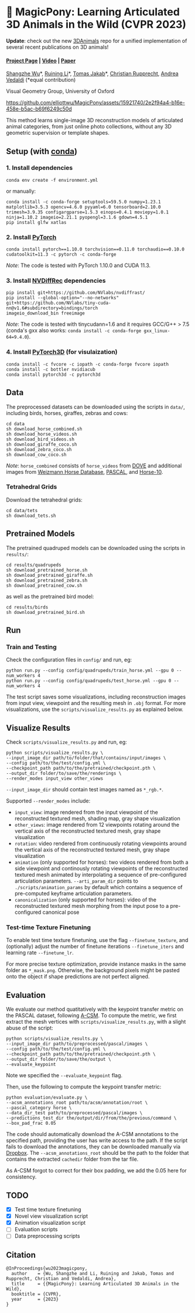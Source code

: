 # 🎠 MagicPony: Learning Articulated 3D Animals in the Wild (CVPR 2023)

**Update**: check out the new [3DAnimals](https://github.com/3DAnimals/3DAnimals) repo for a unified implementation of several recent publications on 3D animals!

#### [Project Page](https://3dmagicpony.github.io/) | [Video](https://youtu.be/KoLzpESstLk) | [Paper](https://arxiv.org/abs/2211.12497)


[Shangzhe Wu](https://elliottwu.com/)\*, [Ruining Li](https://ruiningli.com/)\*, [Tomas Jakab](https://www.robots.ox.ac.uk/~tomj)\*, [Christian Rupprecht](https://chrirupp.github.io/), [Andrea Vedaldi](https://www.robots.ox.ac.uk/~vedaldi) (*equal contribution)

Visual Geometry Group, University of Oxford


https://github.com/elliottwu/MagicPony/assets/15921740/2e2f94a4-b16e-458e-b5ac-b69f6249c50d


This method learns single-image 3D reconstruction models of articulated animal categories, from just online photo collections, without any 3D geometric supervision or template shapes. 

## Setup (with [conda](https://docs.conda.io/en/latest/))

### 1. Install dependencies
```
conda env create -f environment.yml
```
or manually:
```
conda install -c conda-forge setuptools=59.5.0 numpy=1.23.1 matplotlib=3.5.3 opencv=4.6.0 pyyaml=6.0 tensorboard=2.10.0 trimesh=3.9.35 configargparse=1.5.3 einops=0.4.1 moviepy=1.0.1 ninja=1.10.2 imageio=2.21.1 pyopengl=3.1.6 gdown=4.5.1
pip install glfw xatlas
```

### 2. Install [PyTorch](https://pytorch.org/)
```
conda install pytorch==1.10.0 torchvision==0.11.0 torchaudio==0.10.0 cudatoolkit=11.3 -c pytorch -c conda-forge
```
*Note*: The code is tested with PyTorch 1.10.0 and CUDA 11.3.

### 3. Install [NVDiffRec](https://github.com/NVlabs/nvdiffrec) dependencies
```
pip install git+https://github.com/NVlabs/nvdiffrast/
pip install --global-option="--no-networks" git+https://github.com/NVlabs/tiny-cuda-nn@v1.6#subdirectory=bindings/torch
imageio_download_bin freeimage
```
*Note*: The code is tested with tinycudann=1.6 and it requires GCC/G++ > 7.5 (conda's gxx also works: `conda install -c conda-forge gxx_linux-64=9.4.0`).

### 4. Install [PyTorch3D](https://github.com/facebookresearch/pytorch3d/blob/main/INSTALL.md) (for visulaization)
```
conda install -c fvcore -c iopath -c conda-forge fvcore iopath
conda install -c bottler nvidiacub
conda install pytorch3d -c pytorch3d
```

## Data
The preprocessed datasets can be downloaded using the scripts in `data/`, including birds, horses, giraffes, zebras and cows:
```
cd data
sh download_horse_combined.sh
sh download_horse_videos.sh
sh download_bird_videos.sh
sh download_giraffe_coco.sh
sh download_zebra_coco.sh
sh download_cow_coco.sh
```
*Note*: `horse_combined` consists of `horse_videos` from [DOVE](https://dove3d.github.io/) and additional images from [Weizmann Horse Database](https://www.kaggle.com/datasets/ztaihong/weizmann-horse-database), [PASCAL](http://host.robots.ox.ac.uk/pascal/VOC/), and [Horse-10](http://www.mackenziemathislab.org/horse10).

### Tetrahedral Grids
Download the tetrahedral grids:
```
cd data/tets
sh download_tets.sh
```

## Pretrained Models
The pretrained quadruped models can be downloaded using the scripts in `results/`:
```
cd results/quadrupeds
sh download_pretrained_horse.sh
sh download_pretrained_giraffe.sh
sh download_pretrained_zebra.sh
sh download_pretrained_cow.sh
```
as well as the pretrained bird model:
```
cd results/birds
sh download_pretrained_bird.sh
```

## Run
### Train and Testing
Check the configuration files in `config/` and run, eg:
```
python run.py --config config/quadrupeds/train_horse.yml --gpu 0 --num_workers 4
python run.py --config config/quadrupeds/test_horse.yml --gpu 0 --num_workers 4
```
The test script saves some visualizations, including reconstruction images from input view, viewpoint and the resulting mesh in `.obj` format. For more visualizations, use the `scripts/visualize_results.py` as explained below.

## Visualize Results
Check `scripts/visualize_results.py` and run, eg:
```
python scripts/visualize_results.py \
--input_image_dir path/to/folder/that/contains/input/images \
--config path/to/the/test/config.yml \
--checkpoint_path path/to/the/pretrained/checkpoint.pth \
--output_dir folder/to/save/the/renderings \
--render_modes input_view other_views
```
`--input_image_dir` should contain test images named as `*_rgb.*`.

Supported `--render_modes` include:
- `input_view`: image rendered from the input viewpoint of the reconstructed textured mesh, shading map, gray shape visualization
- `other_views`: image rendered from 12 viewpoints rotating around the vertical axis of the reconstructed textured mesh, gray shape visualization
- `rotation`: video rendered from continuously rotating viewpoints around the vertical axis of the reconstructed textured mesh, gray shape visualization
- `animation` (only supported for horses): two videos rendered from both a side viewpoint and continously rotating viewpoints of the reconstructed textured mesh animated by interpolating a sequence of pre-configured articulation parameters.
`--arti_param_dir` points to `./scripts/animation_params` by default which contains a sequence of pre-computed keyframe articulation parameters.
- `canonicalization` (only supported for horses): video of the reconstructed textured mesh morphing from the input pose to a pre-configured canonical pose


### Test-time Texture Finetuning
To enable test time texture finetuning, use the flag `--finetune_texture`, and (optionally) adjust the number of finetune iterations `--finetune_iters` and learning rate `--finetune_lr`.

For more precise texture optimization, provide instance masks in the same folder as `*_mask.png`. Otherwise, the background pixels might be pasted onto the object if shape predictions are not perfect aligned.


## Evaluation
We evaluate our method quatitatively with the keypoint transfer metric on the PASCAL dataset, following [A-CSM](https://arxiv.org/abs/2004.00614). To compute the metric, we first extract the mesh vertices with `scripts/visualize_results.py`, with a slight abuse of the script:
```
python scripts/visualize_results.py \
--input_image_dir path/to/preprocessed/pascal/images \
--config path/to/the/test/config.yml \
--checkpoint_path path/to/the/pretrained/checkpoint.pth \
--output_dir folder/to/save/the/output \
--evaluate_keypoint
```
Note we specified the `--evaluate_keypoint` flag.

Then, use the following to compute the keypoint transfer metric:
```
python evaluation/evaluate.py \
--acsm_annotations_root path/to/acsm/annotation/root \
--pascal_category horse \
--data_dir_test path/to/preprocessed/pascal/images \
--predictions_test_dir the/output/dir/from/the/previous/command \
--box_pad_frac 0.05
```
The code should automatically download the A-CSM annotations to the specified path, providing the user has write access to the path. If the script fails to download 
the annotations, they can be downloaded manually via [Dropbox](https://www.dropbox.com/s/3tj037gnk4gz11t/cachedir.tar?dl=1). The `--acsm_annotations_root` should be the path to the
folder that contains the extracted `cachedir` folder from the tar file.

As A-CSM forgot to correct for their box padding, we add the 0.05 here for consistency.

## TODO
- [x] Test time texture finetuning
- [x] Novel view visualization script
- [x] Animation visualization script
- [ ] Evaluation scripts
- [ ] Data preprocessing scripts

## Citation
```
@InProceedings{wu2023magicpony,
  author    = {Wu, Shangzhe and Li, Ruining and Jakab, Tomas and Rupprecht, Christian and Vedaldi, Andrea},
  title     = {{MagicPony}: Learning Articulated 3D Animals in the Wild},
  booktitle = {CVPR},
  year      = {2023}
}
```
